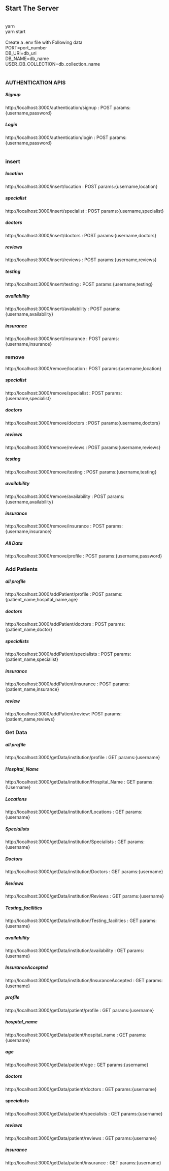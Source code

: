 <h2>Start The Server</h2><br>
yarn<br>yarn start<br><br>
Create a .env file with Following data <br>PORT=port_number<br>DB_URI=db_uri<br>DB_NAME=db_name<br>USER_DB_COLLECTION=db_collection_name<br><br>

<h3>AUTHENTICATION APIS</h3>
<h5>Signup</h5>
http://localhost:3000/authentication/signup : POST 
params:{username,password}<br>
<h5>Login</h5>
http://localhost:3000/authentication/login : POST 
params:{username,password}<br><br>

<h3>insert</h3>
<h5>location</h5>
http://localhost:3000/insert/location : POST 
params:{username,location}
<h5>specialist</h5>
http://localhost:3000/insert/specialist : POST 
params:{username,specialist}
<h5>doctors</h5>
http://localhost:3000/insert/doctors : POST 
params:{username,doctors}
<h5>reviews</h5>
http://localhost:3000/insert/reviews : POST 
params:{username,reviews}
<h5>testing</h5>
http://localhost:3000/insert/testing : POST 
params:{username,testing}
<h5>availability</h5>
http://localhost:3000/insert/availability : POST 
params:{username,availability}
<h5>insurance</h5>
http://localhost:3000/insert/insurance : POST 
params:{username,insurance}


<h3>remove</h3>
http://localhost:3000/remove/location : POST 
params:{username,location}
<h5>specialist</h5>
http://localhost:3000/remove/specialist : POST 
params:{username,specialist}
<h5>doctors</h5>
http://localhost:3000/remove/doctors : POST 
params:{username,doctors}
<h5>reviews</h5>
http://localhost:3000/remove/reviews : POST 
params:{username,reviews}
<h5>testing</h5>
http://localhost:3000/remove/testing : POST 
params:{username,testing}
<h5>availability</h5>
http://localhost:3000/remove/availability : POST 
params:{username,availability}
<h5>insurance</h5>
http://localhost:3000/remove/insurance : POST 
params:{username,insurance}
<h5>All Data</h5>
http://localhost:3000/remove/profile : POST 
params:{username,password}

<h3>Add Patients</h3>
<h5>all profile</h5>
http://localhost:3000/addPatient/profile : POST 
params:{patient_name,hospital_name,age}
<h5>doctors</h5>
http://localhost:3000/addPatient/doctors : POST 
params:{patient_name,doctor}
<h5>specialists</h5>
http://localhost:3000/addPatient/specialists : POST 
params:{patient_name,specialist}
<h5>insurance</h5>
http://localhost:3000/addPatient/insurance : POST 
params:{patient_name,insurance}
<h5>review</h5>
http://localhost:3000/addPatient/review: POST 
params:{patient_name,reviews}

<h3>Get Data</h3>
<h5>all profile</h5>
http://localhost:3000/getData/institution/profile : GET 
params:{username}
<h5>Hospital_Name</h5>
http://localhost:3000/getData/institution/Hospital_Name : GET 
params:{Username}
<h5>Locations</h5>
http://localhost:3000/getData/institution/Locations : GET 
params:{username}
<h5>Specialists</h5>
http://localhost:3000/getData/institution/Specialists : GET 
params:{username}
<h5>Doctors</h5>
http://localhost:3000/getData/institution/Doctors : GET 
params:{username}
<h5>Reviews</h5>
http://localhost:3000/getData/institution/Reviews : GET 
params:{username}
<h5>Testing_facilities</h5>
http://localhost:3000/getData/institution/Testing_facilities : GET 
params:{username}
<h5>availability</h5>
http://localhost:3000/getData/institution/availability : GET 
params:{username}
<h5>InsuranceAccepted</h5>
http://localhost:3000/getData/institution/InsuranceAccepted : GET 
params:{username}
<br>
<h5>profile</h5>
http://localhost:3000/getData/patient/profile : GET 
params:{username}
<h5>hospital_name</h5>
http://localhost:3000/getData/patient/hospital_name : GET 
params:{username}
<h5>age</h5>
http://localhost:3000/getData/patient/age : GET 
params:{username}
<h5>doctors</h5>
http://localhost:3000/getData/patient/doctors : GET 
params:{username}
<h5>specialists</h5>
http://localhost:3000/getData/patient/specialists : GET 
params:{username}
<h5>reviews</h5>
http://localhost:3000/getData/patient/reviews : GET 
params:{username}
<h5>insurance</h5>
http://localhost:3000/getData/patient/insurance : GET 
params:{username}
